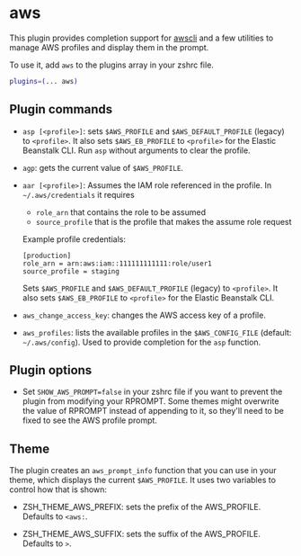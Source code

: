 # aws

This plugin provides completion support for [awscli](https://docs.aws.amazon.com/cli/latest/reference/index.html)
and a few utilities to manage AWS profiles and display them in the prompt.

To use it, add `aws` to the plugins array in your zshrc file.

```zsh
plugins=(... aws)
```

## Plugin commands

* `asp [<profile>]`: sets `$AWS_PROFILE` and `$AWS_DEFAULT_PROFILE` (legacy) to `<profile>`.
  It also sets `$AWS_EB_PROFILE` to `<profile>` for the Elastic Beanstalk CLI.
  Run `asp` without arguments to clear the profile.

* `agp`: gets the current value of `$AWS_PROFILE`.

* `aar [<profile>]`: Assumes the IAM role referenced in the profile. In `~/.aws/credentials` it requires
  - `role_arn` that contains the role to be assumed
  - `source_profile` that is the profile that makes the assume role request

  Example profile credentials:
  ```
  [production]
  role_arn = arn:aws:iam::111111111111:role/user1
  source_profile = staging
  ```

  Sets `$AWS_PROFILE` and `$AWS_DEFAULT_PROFILE` (legacy) to `<profile>`.
  It also sets `$AWS_EB_PROFILE` to `<profile>` for the Elastic Beanstalk CLI.

* `aws_change_access_key`: changes the AWS access key of a profile.

* `aws_profiles`: lists the available profiles in the  `$AWS_CONFIG_FILE` (default: `~/.aws/config`).
  Used to provide completion for the `asp` function.

## Plugin options

* Set `SHOW_AWS_PROMPT=false` in your zshrc file if you want to prevent the plugin from modifying your RPROMPT.
  Some themes might overwrite the value of RPROMPT instead of appending to it, so they'll need to be fixed to
  see the AWS profile prompt.

## Theme

The plugin creates an `aws_prompt_info` function that you can use in your theme, which displays
the current `$AWS_PROFILE`. It uses two variables to control how that is shown:

- ZSH_THEME_AWS_PREFIX: sets the prefix of the AWS_PROFILE. Defaults to `<aws:`.

- ZSH_THEME_AWS_SUFFIX: sets the suffix of the AWS_PROFILE. Defaults to `>`.
